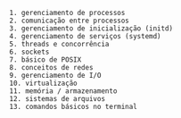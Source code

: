 	1. gerenciamento de processos
	2. comunicação entre processos
	3. gerenciamento de inicialização (initd)
	4. gerenciamento de serviços (systemd)
	5. threads e concorrência
	6. sockets
	7. básico de POSIX
	8. conceitos de redes
	9. gerenciamento de I/O
	10. virtualização
	11. memória / armazenamento
	12. sistemas de arquivos
	13. comandos básicos no terminal